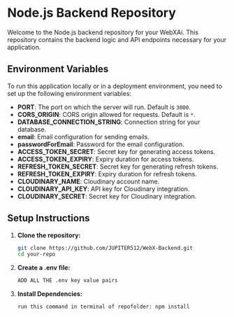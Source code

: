 # Node.js Backend Repository

Welcome to the Node.js backend repository for your WebXAi. This repository contains the backend logic and API endpoints necessary for your application.

## Environment Variables

To run this application locally or in a deployment environment, you need to set up the following environment variables:

- **PORT**: The port on which the server will run. Default is `3000`.
- **CORS_ORIGIN**: CORS origin allowed for requests. Default is `*`.
- **DATABASE_CONNECTION_STRING**: Connection string for your database.
- **email**: Email configuration for sending emails.
- **passwordForEmail**: Password for the email configuration.
- **ACCESS_TOKEN_SECRET**: Secret key for generating access tokens.
- **ACCESS_TOKEN_EXPIRY**: Expiry duration for access tokens.
- **REFRESH_TOKEN_SECRET**: Secret key for generating refresh tokens.
- **REFRESH_TOKEN_EXPIRY**: Expiry duration for refresh tokens.
- **CLOUDINARY_NAME**: Cloudinary account name.
- **CLOUDINARY_API_KEY**: API key for Cloudinary integration.
- **CLOUDINARY_SECRET**: Secret key for Cloudinary integration.

## Setup Instructions

1. **Clone the repository:**
   ```bash
   git clone https://github.com/JUPITER512/WebX-Backend.git
   cd your-repo
2. **Create a .env file:**
   ```bash
   ADD ALL THE .env key value pairs
3. **Install Dependencies:**
   ```bash
   run this command in terminal of repofolder: npm install
